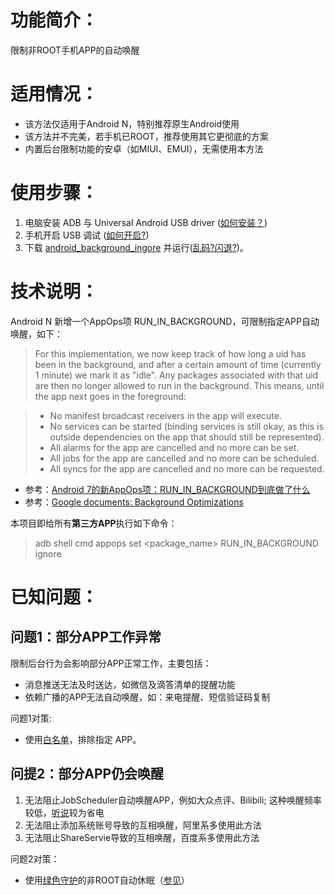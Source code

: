 # 功能简介：
限制非ROOT手机APP的自动唤醒

# 适用情况：
- 该方法仅适用于Android N，特别推荐原生Android使用
- 该方法并不完美，若手机已ROOT，推荐使用其它更彻底的方案
- 内置后台限制功能的安卓（如MIUI、EMUI），无需使用本方法

# 使用步骤：

1. 电脑安装 ADB 与 Universal Android USB driver ([如何安装？](https://github.com/Jiangyiqun/android_background_ignore/wiki/%E5%A6%82%E4%BD%95%E5%AE%89%E8%A3%85ADB%E4%B8%8E%E9%A9%B1%E5%8A%A8%EF%BC%9F))
2. 手机开启 USB 调试 ([如何开启?](https://github.com/Jiangyiqun/android_background_ignore/wiki/%E5%A6%82%E4%BD%95%E5%BC%80%E5%90%AFUSB%E8%B0%83%E8%AF%95%EF%BC%9F))
3. 下载 [android_background_ingore](https://github.com/Jiangyiqun/android_background_ignore/releases) 并运行([乱码?闪退?](https://github.com/Jiangyiqun/android_background_ignore/wiki/%E6%89%B9%E5%A4%84%E7%90%86%E4%B9%B1%E7%A0%81,%E9%97%AA%E9%80%80))。

# 技术说明：
Android N 新增一个AppOps项 RUN_IN_BACKGROUND，可限制指定APP自动唤醒，如下：

> For this implementation, we now keep track of how long a uid has
been in the background, and after a certain amount of time
(currently 1 minute) we mark it as "idle".  Any packages associated
with that uid are then no longer allowed to run in the background.
This means, until the app next goes in the foreground:

> - No manifest broadcast receivers in the app will execute.
> - No services can be started (binding services is still okay,
>   as this is outside dependencies on the app that should still
  be represented).
> - All alarms for the app are cancelled and no more can be set.
> - All jobs for the app are cancelled and no more can be scheduled.
> - All syncs for the app are cancelled and no more can be requested.

- 参考：[Android 7的新AppOps项：RUN_IN_BACKGROUND到底做了什么](https://zhuanlan.zhihu.com/p/22162719)
- 参考：[Google documents: Background Optimizations](https://developer.android.com/topic/performance/background-optimization.html)

本项目即给所有**第三方APP**执行如下命令：
> adb shell cmd appops set <package_name> RUN_IN_BACKGROUND ignore

# 已知问题：

## 问题1：部分APP工作异常

限制后台行为会影响部分APP正常工作，主要包括：
- 消息推送无法及时送达，如微信及滴答清单的提醒功能
- 依赖广播的APP无法自动唤醒，如：来电提醒、短信验证码复制

问题1对策:
- 使用[白名单](https://github.com/Jiangyiqun/android_background_ignore/blob/master/white_list.txt)，排除指定 APP。

## 问提2：部分APP仍会唤醒

1. 无法阻止JobScheduler自动唤醒APP，例如大众点评、Bilibili; 这种唤醒频率较低，[听说](https://www.zhihu.com/question/24360587)较为省电
2. 无法阻止添加系统账号导致的互相唤醒，阿里系多使用此方法
3. 无法阻止ShareServie导致的互相唤醒，百度系多使用此方法

问题2对策：
- 使用[绿色守护](http://www.coolapk.com/apk/com.oasisfeng.greenify)的非ROOT自动休眠（[参见](https://zhuanlan.zhihu.com/p/23372646)）